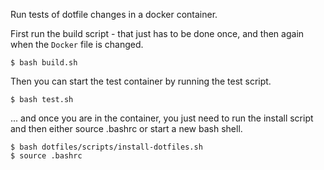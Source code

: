 Run tests of dotfile changes in a docker container.

First run the build script - that just has to be done once, and then again when
the `Docker` file is changed.

```
$ bash build.sh
```

Then you can start the test container by running the test script.

```
$ bash test.sh
```

... and once you are in the container, you just need to run the install script
and then either source .bashrc or start a new bash shell.

```
$ bash dotfiles/scripts/install-dotfiles.sh
$ source .bashrc
```
